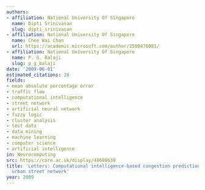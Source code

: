 ```yaml
---
authors:
- affiliation: National University Of Singapore
  name: Dipti Srinivasan
  slug: dipti_srinivasan
- affiliation: National University Of Singapore
  name: Chee Wai Chan
  url: https://academic.microsoft.com/author/2500476081/
- affiliation: National University Of Singapore
  name: P. G. Balaji
  slug: p_g_balaji
date: '2009-06-01'
estimated_citations: 28
fields:
- mean absolute percentage error
- traffic flow
- computational intelligence
- street network
- artificial neural network
- fuzzy logic
- cluster analysis
- test data
- data mining
- machine learning
- computer science
- artificial intelligence
in: Neurocomputing
src: https://core.ac.uk/display/48688630
title: 'Letters: Computational intelligence-based congestion prediction for a dynamic
  urban street network'
year: 2009
---
```

